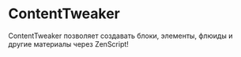 # ContentTweaker

ContentTweaker позволяет создавать блоки, элементы, флюиды и другие материалы через ZenScript!